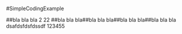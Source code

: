 #SimpleCodingExample


##bla bla bla 2 22 
##bla bla bla##bla bla bla##bla bla bla##bla bla bla
dsafdsfdsfdssdf
123455